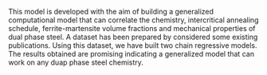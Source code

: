 This model is developed with the aim of building a generalized computational model that can correlate the chemistry, intercritical annealing schedule, ferrite-martensite volume fractions and mechanical properties of dual phase steel. A dataset has been prepared by considered some existing publications. Using this dataset, we have built two chain regressive models. The results obtained are promising indicating a generalized model that can work on any duap phase steel chemistry.


